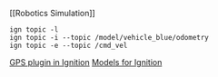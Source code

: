 [[Robotics Simulation]]

```
ign topic -l
ign topic -i --topic /model/vehicle_blue/odometry
ign topic -e --topic /cmd_vel
```

[GPS plugin in Ignition](https://answers.gazebosim.org/question/28643/gps-sensor-plugin-in-ignition/)
[Models for Ignition](https://app.gazebosim.org/fuel/models)


